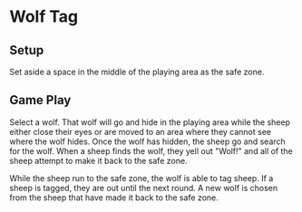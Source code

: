 Wolf Tag
=====

Setup
--------
Set aside a space in the middle of the playing area as the safe zone. 

Game Play
---------------
Select a wolf. That wolf will go and hide in the playing area while the sheep either close their eyes or are moved to an area where they cannot see where the wolf hides. Once the wolf has hidden, the sheep go and search for the wolf. When a sheep finds the wolf, they yell out "Wolf!" and all of the sheep attempt to make it back to the safe zone.

While the sheep run to the safe zone, the wolf is able to tag sheep. If a sheep is tagged, they are out until the next round. A new wolf is chosen from the sheep that have made it back to the safe zone.

